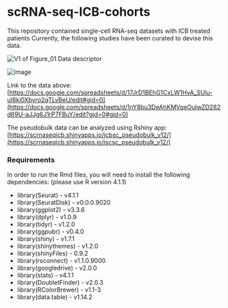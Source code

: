 # scRNA-seq-ICB-cohorts
This repository contained single-cell RNA-seq datasets with ICB treated patients
Currently, the following studies have been curated to devise this data. 

![V1 of Figure_01 Data descriptor](https://github.com/MahnoorNGondal/scRNA-seq-ICB-cohorts/assets/89783694/bcaf9782-a9f1-4536-9f9a-86dd2a2cae18)


![image](https://github.com/user-attachments/assets/1d350d8c-08be-4b0d-8fbf-c9b4c410d9ec)





Link to the data above: [https://docs.google.com/spreadsheets/d/17JrD1BEhG1CxLW1HvA_SUlu-uI8ki0Xbyro2qTLvBeU/edit#gid=0](https://docs.google.com/spreadsheets/d/1nY8bu3DeAhKMVqeOulwZD282d69U-aJJg6J1rP7FBuY/edit?gid=0#gid=0)

The pseudobulk data can be analyzed using Rshiny app: [https://scrnaseqicb.shinyapps.io/icbsc_pseudobulk_v12/](https://scrnaseqicb.shinyapps.io/iscsc_pseudobulk_v12/)

### Requirements
In order to run the Rmd files, you will need to install the following dependencies:
(please use R version 4.1.1)

- library(Seurat) -  v4.1.1
- library(SeuratDisk) - v0.0.0.9020
- library(ggplot2) - v3.3.6
- library(dplyr) - v1.0.9
- library(tidyr) - v1.2.0
- library(ggpubr) - v0.4.0
- library(shiny) - v1.7.1
- library(shinythemes) - v1.2.0
- library(shinyFiles) - 0.9.2
- library(rsconnect) - v1.1.0.9000
- library(googledrive) - v2.0.0
- library(stats) - v4.1.1
- library(DoubletFinder) - v2.0.3
- library(RColorBrewer) - v1.1-3
- library(data.table) - v1.14.2
